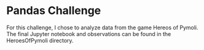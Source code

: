 # Pandas Challenge
For this challenge, I chose to analyze data from the game Hereos of Pymoli. The final Jupyter notebook and observations can be found in the HeroesOfPymoli directory. 
